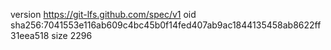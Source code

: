version https://git-lfs.github.com/spec/v1
oid sha256:7041553e116ab609c4bc45b0f14fed407ab9ac1844135458ab8622ff31eea518
size 2296

